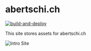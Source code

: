 # abertschi.ch
[![build-and-deploy](https://github.com/abertschi/abertschi.ch/actions/workflows/deploy.yml/badge.svg)](https://github.com/abertschi/abertschi.ch/actions/workflows/deploy.yml)  

This site stores assets for abertschi.ch

![Intro Site](https://raw.githubusercontent.com/abertschi/abertschi.ch/master/.github/out.gif)

